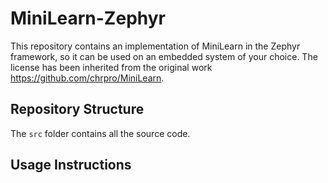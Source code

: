 # MiniLearn-Zephyr

This repository contains an implementation of MiniLearn in the Zephyr framework, so it can be used on an embedded system of your choice. The license has been inherited from the original work https://github.com/chrpro/MiniLearn.

## Repository Structure

The `src` folder contains all the source code.

## Usage Instructions
